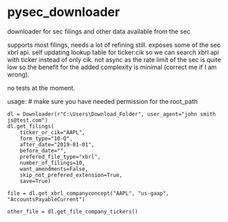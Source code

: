 # pysec_downloader
 downloader for sec filings and other data available from the sec

 supports most filings, needs a lot of refining still.
 exposes some of the sec xbrl api.
 self updating lookup table for ticker:cik so we can search xbrl api with ticker instead of only cik.
 not async as the rate limit of the sec is quite low so the benefit for the added complexity is minimal (correct me if I am wrong).

no tests at the moment.

 usage:
    # make sure you have needed permission for the root_path


    dl = Downloader(r"C:\Users\Download_Folder", user_agent="john smith js@test.com")
    dl.get_filings(
        ticker_or_cik="AAPL",
        form_type="10-Q",
        after_date="2019-01-01",
        before_date="",
        prefered_file_type="xbrl",
        number_of_filings=10,
        want_amendments=False,
        skip_not_prefered_extension=True,
        save=True)

    file = dl.get_xbrl_companyconcept("AAPL", "us-gaap", "AccountsPayableCurrent") 

    other_file = dl.get_file_company_tickers()


